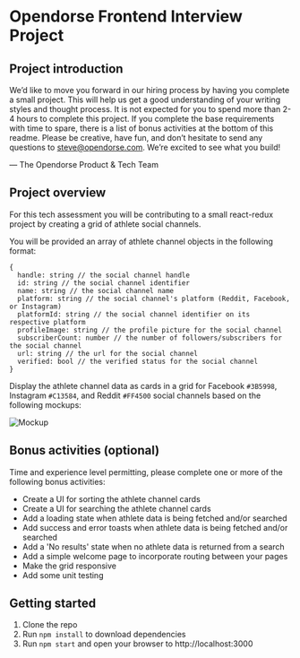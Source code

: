 # Opendorse Frontend Interview Project

## Project introduction

We’d like to move you forward in our hiring process by having you complete a small project.
This will help us get a good understanding of your writing styles and thought process. It is
not expected for you to spend more than 2-4 hours to complete this project. If you complete
the base requirements with time to spare, there is a list of bonus activities at the bottom
of this readme. Please be creative, have fun, and don’t hesitate to send any questions to
steve@opendorse.com. We’re excited to see what you build!

— The Opendorse Product & Tech Team

## Project overview

For this tech assessment you will be contributing to a small react-redux project by
creating a grid of athlete social channels.

You will be provided an array of athlete channel objects in the following format:

```
{
  handle: string // the social channel handle
  id: string // the social channel identifier
  name: string // the social channel name
  platform: string // the social channel's platform (Reddit, Facebook, or Instagram)
  platformId: string // the social channel identifier on its respective platform
  profileImage: string // the profile picture for the social channel
  subscriberCount: number // the number of followers/subscribers for the social channel
  url: string // the url for the social channel
  verified: bool // the verified status for the social channel
}
```

Display the athlete channel data as cards in a grid for
Facebook `#3B5998`, Instagram `#C13584`, and Reddit `#FF4500` social channels
based on the following mockups:

![Mockup](src/assets/mockup.png?raw=true "mockup")

## Bonus activities (optional)

Time and experience level permitting, please complete one or more of the following bonus activities:

- Create a UI for sorting the athlete channel cards
- Create a UI for searching the athlete channel cards
- Add a loading state when athlete data is being fetched and/or searched
- Add success and error toasts when athlete data is being fetched and/or searched
- Add a 'No results' state when no athlete data is returned from a search
- Add a simple welcome page to incorporate routing between your pages
- Make the grid responsive
- Add some unit testing

## Getting started

1.  Clone the repo
2.  Run `npm install` to download dependencies
3.  Run `npm start` and open your browser to http://localhost:3000
